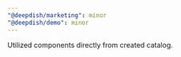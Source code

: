 ```yaml
---
"@deepdish/marketing": minor
"@deepdish/demo": minor
---
```


Utilized components directly from created catalog.
